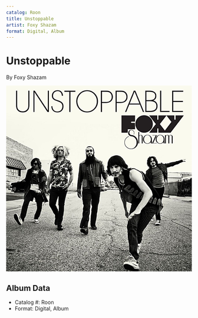 ```yaml
---
catalog: Roon
title: Unstoppable
artist: Foxy Shazam
format: Digital, Album
---
```


# Unstoppable

By Foxy Shazam

![](../../assets/albumcovers/Foxy_Shazam-Unstoppable.png)

## Album Data

- Catalog #: Roon
- Format: Digital, Album

